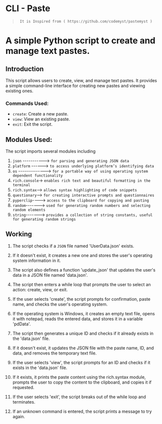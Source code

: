 # CLI - Paste

> ` It is Inspired from ( https://github.com/codemyst/pastemyst )`

# A simple Python script to create and manage text pastes.

## Introduction
This script allows users to create, view, and manage text pastes. It provides a simple command-line interface for creating new pastes and viewing existing ones.

### Commands Used:

- `create`: Create a new paste.
- `view`: View an existing paste.
- `exit`: Exit the script.


## Modules Used:
The script imports several modules including 
1. `json` -----------> `for parsing and generating JSON data`
2. `platform` ------> `to access underlying platform’s identifying data`
3. `os` --------------> `for a portable way of using operating system dependent functionality`
4. `rich.console`-> `enables rich text and beautiful formatting in the terminal`
5. `rich.syntax`--> `allows syntax highlighting of code snippets`
6. `questionary`--> `for creating interactive prompts and questionnaires`
7. `pyperclip`----> `access to the clipboard for copying and pasting`
8. `random`-------> `used for generating random numbers and selecting random elements`
9. `string`-------> `provides a collection of string constants, useful for generating random strings`

## Working
1. The script checks if a `JSON` file named 'UserData.json' exists. 
>
2. If it doesn't exist, it creates a new one and stores the user's operating system information in it. 
>
3. The script also defines a function 'update_json' that updates the user's data in a JSON file named 'data.json'.
>
4. The script then enters a while loop that prompts the user to select an action: create, view, or exit. 
>
5. If the user selects 'create', the script prompts for confirmation, paste name, and checks the user's operating system. 
>
6. If the operating system is Windows, it creates an empty text file, opens it with notepad, reads the entered data, and stores it in a variable 'pdData'. 
>
7. The script then generates a unique ID and checks if it already exists in the 'data.json' file. 
>
8. If it doesn't exist, it updates the JSON file with the paste name, ID, and data, and removes the temporary text file.
>
9.  If the user selects 'view', the script prompts for an ID and checks if it exists in the 'data.json' file. 
>
10. If it exists, it prints the paste content using the rich.syntax module, prompts the user to copy the content to the clipboard, and copies it if requested.
>
11. If the user selects 'exit', the script breaks out of the while loop and terminates.
>
12. If an unknown command is entered, the script prints a message to try again.